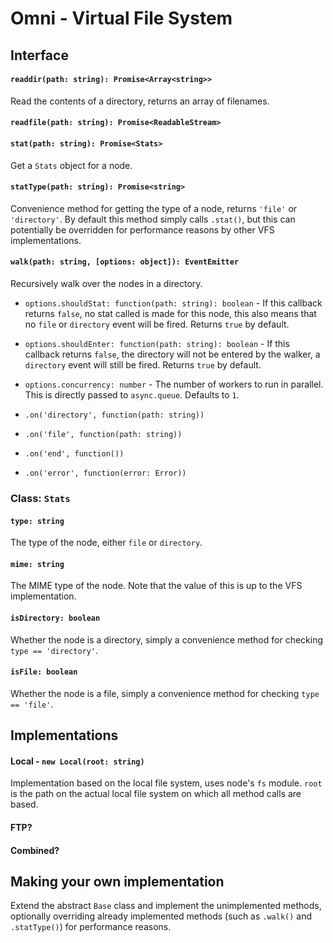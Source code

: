 # Omni - Virtual File System

## Interface

#### `readdir(path: string): Promise<Array<string>>`
Read the contents of a directory, returns an array of filenames.

#### `readfile(path: string): Promise<ReadableStream>`

#### `stat(path: string): Promise<Stats>`
Get a `Stats` object for a node.

#### `statType(path: string): Promise<string>`
Convenience method for getting the type of a node, returns `'file'` or `'directory'`. By default this method simply calls `.stat()`, but this can potentially be overridden for performance reasons by other VFS implementations.

#### `walk(path: string, [options: object]): EventEmitter`
Recursively walk over the nodes in a directory.

* `options.shouldStat: function(path: string): boolean` - If this callback returns `false`, no stat called is made for this node, this also means that no `file` or `directory` event will be fired. Returns `true` by default.
* `options.shouldEnter: function(path: string): boolean` - If this callback returns `false`, the directory will not be entered by the walker, a `directory` event will still be fired. Returns `true` by default.
* `options.concurrency: number` - The number of workers to run in parallel. This is directly passed to `async.queue`. Defaults to `1`.


* `.on('directory', function(path: string))`
* `.on('file', function(path: string))`
* `.on('end', function())`
* `.on('error', function(error: Error))`


### Class: `Stats`

#### `type: string`
The type of the node, either `file` or `directory`.

#### `mime: string`
The MIME type of the node. Note that the value of this is up to the VFS implementation.

#### `isDirectory: boolean`
Whether the node is a directory, simply a convenience method for checking `type == 'directory'`.

#### `isFile: boolean`
Whether the node is a file, simply a convenience method for checking `type == 'file'`.


## Implementations

#### Local - `new Local(root: string)`
Implementation based on the local file system, uses node's `fs` module. `root` is the path on the actual local file system on which all method calls are based.

#### FTP?

#### Combined?

## Making your own implementation
Extend the abstract `Base` class and implement the unimplemented methods, optionally overriding already implemented methods (such as `.walk()` and `.statType()`) for performance reasons.
